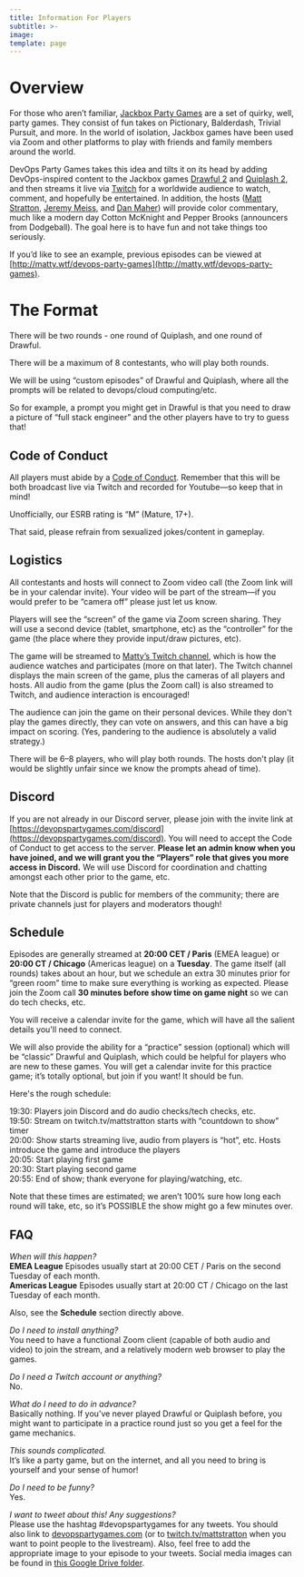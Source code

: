 ```yaml
---
title: Information For Players
subtitle: >-
image: 
template: page
---
```

# Overview
For those who aren’t familiar, [Jackbox Party Games](https://www.jackboxgames.com/) are a set of quirky, well, party games. They consist of fun takes on Pictionary, Balderdash, Trivial Pursuit, and more. In the world of isolation, Jackbox games have been used via Zoom and other platforms to play with friends and family members around the world.

DevOps Party Games takes this idea and tilts it on its head by adding DevOps-inspired content to the Jackbox games [Drawful 2](https://www.jackboxgames.com/drawful-two/) and [Quiplash 2](https://www.jackboxgames.com/quiplash-two-interlashional/), and then streams it live via [Twitch](https://twitch.tv/mattstratton) for a worldwide audience to watch, comment, and hopefully be entertained. In addition, the hosts ([Matt Stratton](https://twitter.com/mattstratton), [Jeremy Meiss](https://twitter.com/IAmJerdog), and [Dan Maher](https://twitter.com/phrawzty)) will provide color commentary, much like a modern day Cotton McKnight and Pepper Brooks (announcers from Dodgeball). The goal here is to have fun and not take things too seriously.

If you’d like to see an example, previous episodes can be viewed at [http://matty.wtf/devops-party-games](http://matty.wtf/devops-party-games).

# The Format
There will be two rounds - one round of Quiplash, and one round of Drawful.

There will be a maximum of 8 contestants, who will play both rounds.

We will be using “custom episodes” of Drawful and Quiplash, where all the prompts will be related to devops/cloud computing/etc. 

So for example, a prompt you might get in Drawful is that you need to draw a picture of “full stack engineer” and the other players have to try to guess that!

## Code of Conduct
All players must abide by a [Code of Conduct](https://devopspartygames.com/code-of-conduct). Remember that this will be both broadcast live via Twitch and recorded for Youtube—so keep that in mind!

Unofficially, our ESRB rating is “M” (Mature, 17+).

That said, please refrain from sexualized jokes/content in gameplay.

## Logistics
All contestants and hosts will connect to Zoom video call (the Zoom link will be in your calendar invite). Your video will be part of the stream—if you would prefer to be “camera off” please just let us know.

Players will see the “screen” of the game via Zoom screen sharing. They will use a second device (tablet, smartphone, etc) as the “controller” for the game (the place where they provide input/draw pictures, etc).

The game will be streamed to [Matty’s Twitch channel](https://www.twitch.tv/mattstratton/), which is how the audience watches and participates (more on that later). The Twitch channel displays the main screen of the game, plus the cameras of all players and hosts. All audio from the game (plus the Zoom call) is also streamed to Twitch, and audience interaction is encouraged!

The audience can join the game on their personal devices. While they don't play the games directly, they can vote on answers, and this can have a big impact on scoring. (Yes, pandering to the audience is absolutely a valid strategy.)

There will be 6–8 players, who will play both rounds. The hosts don't play (it would be slightly unfair since we know the prompts ahead of time).

## Discord
If you are not already in our Discord server, please join with the invite link at [https://devopspartygames.com/discord](https://devopspartygames.com/discord). You will need to accept the Code of Conduct to get access to the server. **Please let an admin know when you have joined, and we will grant you the “Players” role that gives you more access in Discord.** We will use Discord for coordination and chatting amongst each other prior to the game, etc.

Note that the Discord is public for members of the community; there are private channels just for players and moderators though!

## Schedule
Episodes are generally streamed at **20:00 CET / Paris** (EMEA league) or **20:00 CT / Chicago** (Americas league) on a **Tuesday**. The game itself (all rounds) takes about an hour, but we schedule an extra 30 minutes prior for “green room” time to make sure everything is working as expected. Please join the Zoom call **30 minutes before show time on game night** so we can do tech checks, etc.

You will receive a calendar invite for the game, which will have all the salient details you'll need to connect.

We will also provide the ability for a “practice” session (optional) which will be “classic” Drawful and Quiplash, which could be helpful for players who are new to these games. You will get a calendar invite for this practice game; it’s totally optional, but join if you want! It should be fun.

Here's the rough schedule:

19:30: Players join Discord and do audio checks/tech checks, etc.<br />
19:50: Stream on twitch.tv/mattstratton starts with “countdown to show” timer<br />
20:00: Show starts streaming live, audio from players is “hot”, etc. Hosts introduce the game and introduce the players<br />
20:05: Start playing first game<br />
20:30: Start playing second game<br />
20:55: End of show; thank everyone for playing/watching, etc. 

Note that these times are estimated; we aren’t 100% sure how long each round will take, etc, so it’s POSSIBLE the show might go a few minutes over.

## FAQ
*When will this happen?*<br />
**EMEA League** Episodes usually start at 20:00 CET / Paris on the second Tuesday of each month.<br />
**Americas League** Episodes usually start at 20:00 CT / Chicago on the last Tuesday of each month.

Also, see the **Schedule** section directly above.

*Do I need to install anything?*<br>
You need to have a functional Zoom client (capable of both audio and video) to join the stream, and a relatively modern web browser to play the games.

*Do I need a Twitch account or anything?*<br>
No.

*What do I need to do in advance?*<br>
Basically nothing. If you’ve never played Drawful or Quiplash before, you might want to participate in a practice round just so you get a feel for the game mechanics.

*This sounds complicated.*<br>
It’s like a party game, but on the internet, and all you need to bring is yourself and your sense of humor!

*Do I need to be funny?*<br>
Yes.

*I want to tweet about this! Any suggestions?*<br>
Please use the hashtag #devopspartygames for any tweets. You should also link to [devopspartygames.com](https://devopspartygames.com) (or to [twitch.tv/mattstratton](https://twitch.tv/mattstratton) when you want to point people to the livestream). Also, feel free to add the appropriate image to your episode to your tweets. Social media images can be found in [this Google Drive folder](https://drive.google.com/drive/folders/1Z8dt6v8UvtH2Inhp55r7LUiscvNs7J5b?usp=sharing).
